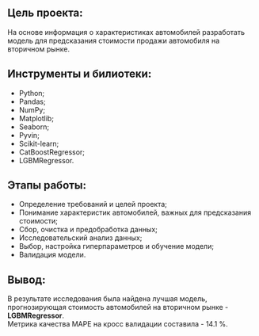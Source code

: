 ## Цель проекта:
На основе информация о характеристиках автомобилей разработать модель для предсказания стоимости продажи автомобиля на вторичном рынке.

## Инструменты и билиотеки:
- Python;
- Pandas;
- NumPy;
- Matplotlib;
- Seaborn;
- Pyvin;
- Scikit-learn;
- CatBoostRegressor;
- LGBMRegressor.

## Этапы работы:
- Определение требований и целей проекта;
- Понимание характеристик автомобилей, важных для предсказания стоимости;
- Сбор, очистка и предобработка данных;
- Исследовательский анализ данных;
- Выбор, настройка гиперпараметров и обучение модели;
- Валидация модели.

## Вывод:
В результате исследования была найдена лучшая модель, прогнозирующая стоимость автомобилей на вторичном рынке - **LGBMRegressor**.</br>
Метрика качества MAPE на кросс валидации составила - 14.1 %.
